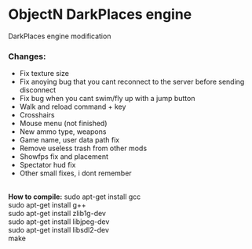 # ObjectN DarkPlaces engine
 DarkPlaces engine modification<br>
<h3>Changes:</h3>
<ul>
 <li>Fix texture size</li>
 <li>Fix anoying bug that you cant reconnect to the server before sending disconnect</li>
 <li>Fix bug when you cant swim/fly up with a jump button</li>
 <li>Walk and reload command + key</li>
 <li>Crosshairs</li>
 <li>Mouse menu (not finished)</li>
 <li>New ammo type, weapons</li>
 <li>Game name, user data path fix</li>
 <li>Remove useless trash from other mods</li>
 <li>Showfps fix and placement</li>
 <li>Spectator hud fix</li>
 <li>Other small fixes, i dont remember</li>
</ul>
<br>
<b>How to compile:</b>
sudo apt-get install gcc<br>
sudo apt-get install g++<br>
sudo apt-get install zlib1g-dev<br>
sudo apt-get install libjpeg-dev<br>
sudo apt-get install libsdl2-dev<br>
make<br>
<br>

